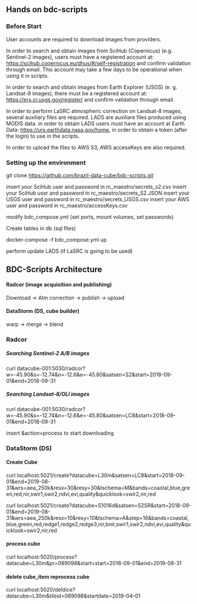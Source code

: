 ## Hands on bdc-scripts
### Before Start
User accounts are required to download images from providers. 

In order to search and obtain images from SciHub (Copernicus) (e.g. Sentinel-2 images), users must have a registered account at: https://scihub.copernicus.eu/dhus/#/self-registration and confirm validation through email. This account may take a few days to be operational when using it in scripts.


In order to search and obtain images from Earth Explorer (USGS) (e. g. Landsat-8 images), there must be a registered account at: https://ers.cr.usgs.gov/register/ and confirm validation through email.


In order to perform LaSRC atmospheric correction on Landsat-8 images, several auxiliary files are required. LADS are auxiliare files produced using MODIS data. in order to obtain LADS users must have an account at Earth Data: https://urs.earthdata.nasa.gov/home, in order to obtain a token (after the login) to use in the scripts.


In order to upload the files to AWS S3, AWS accessKeys are also required.

### Setting up the environment

git clone https://github.com/brazil-data-cube/bdc-scripts.git

insert your SciHub user and password in rc_maestro/secrets_s2.csv
insert your SciHub user and password in rc_maestro/secrets_S2.JSON
insert your USGS user and password in rc_maestro/secrets_USGS.csv
insert your AWS user and password in rc_maestro/accessKeys.csv

modify bdc_compose.yml (set ports, mount volumes, set passwords)

Create tables in db (sql files)

docker-compose -f bdc_compose.yml up

perform update LADS (if LaSRC is going to be used)

## BDC-Scripts Architecture

#### Radcor (image acquisition and publishing)
Download -> Atm correction -> publish -> upload

#### DataStorm (DS, cube builder)
warp -> merge -> blend 

### Radcor
##### Searching Sentinel-2 A/B images
curl datacube-001:5030/radcor?w=-45.90\&s=-12.74\&n=-12.6\&e=-45.80\&satsen=S2\&start=2018-09-01\&end=2018-09-31

##### Searching Landsat-8/OLI images
curl datacube-001:5030/radcor?w=-45.90\&s=-12.74\&n=-12.6\&e=-45.80\&satsen=LC8\&start=2018-09-01\&end=2018-09-31

insert \&action=process to start downloading

### DataStorm (DS)
#### Create Cube
curl localhost:5021/create\?datacube=L30m\&satsen=LC8\&start=2018-09-01\&end=2019-08-31\&wrs=aea_250k\&resx=30\&resy=30\&tschema=M\&bands=coastal,blue,green,red,nir,swir1,swir2,ndvi,evi,quality\&quicklook=swir2,nir,red

curl localhost:5021/create\?datacube=S1016d\&satsen=S2SR\&start=2018-09-01\&end=2019-08-31\&wrs=aea_250k\&resx=10\&resy=10\&tschema=A\&step=16\&bands=coastal,blue,green,red,redge1,redge2,redge3,nir,bnir,swir1,swir2,ndvi,evi,quality\&quicklook=swir2,nir,red

#### process cube
curl localhost:5020/process\?datacube=L30m\&pr=089098\&start=start=2018-09-01\&end=2019-08-31

#### delete cube_item reprocess cube
curl localhost:5020/deldice?datacube=L30m\&tileid=089098\&startdate=2019-04-01